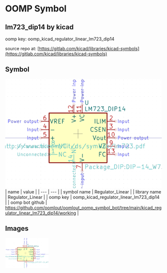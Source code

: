 # OOMP Symbol  
## lm723_dip14  by kicad  
  
oomp key: oomp_kicad_regulator_linear_lm723_dip14  
  
source repo at: [https://gitlab.com/kicad/libraries/kicad-symbols](https://gitlab.com/kicad/libraries/kicad-symbols)  
## Symbol  
  
[![working.png](working_600.png)](working.png)  
| name | value | 
| --- | --- | 
| symbol name | Regulator_Linear | 
| library name | Regulator_Linear | 
| oomp key | oomp_kicad_regulator_linear_lm723_dip14 | 
| oomp bot github | https://github.com/oomlout/oomlout_oomp_symbol_bot/tree/main/kicad_regulator_linear_lm723_dip14/working | 
## Images  
  
[![working.png](working_140.png)](working.png)  
